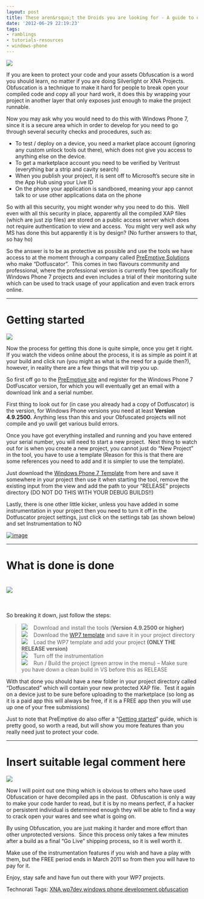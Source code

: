 ```yaml
---
layout: post
title: These aren&rsquo;t the Droids you are looking for - A guide to obfuscation
date: '2012-06-29 22:19:23'
tags:
- ramblings
- tutorials-resources
- windows-phone
---
```


![](http://i105.photobucket.com/albums/m221/Bootsign/obfuscation.jpg)

If you are keen to protect your code and your assets Obfuscation is a word you should learn, no matter if you are doing Silverlight or XNA Projects.&nbsp; Obfuscation is a technique to make it hard for people to break open your compiled code and copy all your hard work, it does this by wrapping your project in another layer that only exposes just enough to make the project runnable.

Now you may ask why you would need to do this with Windows Phone 7, since it is a secure area which in order to develop for you need to go through several security checks and procedures, such as:

- To test / deploy on a device, you need a market place account (ignoring any custom unlock tools out there), which does not give you access to anything else on the device.
- To get a marketplace account you need to be verified by Veritrust (everything bar a strip and cavity search)
- When you publish your project, it is sent off to Microsoft’s secure site in the App Hub using your Live ID
- On the phone your application is sandboxed, meaning your app cannot talk to or use other applications data on the phone 

So with all this security, you might wonder why you need to do this.&nbsp; Well even with all this security in place, apparently all the compiled XAP files (which are just zip files) are stored on a public access server which does not require authentication to view and access.&nbsp; You might very well ask why MS has done this but apparently it is by design? (No further answers to that, so hay ho)

So the answer is to be as protective as possible and use the tools we have access to at the moment through a company called [PreEmptive Solutions](http://www.preemptive.com/) who make “Dotfuscator”.&nbsp; This comes in two flavours community and professional, where the professional version is currently free specifically for Windows Phone 7 projects and even includes a trial of their monitoring suite which can be used to track usage of your application and even track errors online.

* * *

# Getting started

![](http://microstockinsider.com/files/imceimages/getting_started_at_microstock.jpg)

Now the process for getting this done is quite simple, once you get it right.&nbsp; If you watch the videos online about the process, it is as simple as point it at your build and click run (you might as what is the need for a guide then?), however, in reality there are a few things that will trip you up.

So first off go to the [PreEmptive site](http://www.preemptive.com/know-more/windows-phone-7) and register for the Windows Phone 7 DotFuscator version, for which you will eventually get an email with a download link and a serial number.

First thing to look out for (in case you already had a copy of Dotfuscator) is the version, for Windows Phone versions you need at least **Version 4.9.2500.** Anything less than this and your Obfuscated projects will not compile and yo uwill get various build errors.

Once you have got everything installed and running and you have entered your serial number, you will need to start a new project.&nbsp; Next thing to watch out for is when you create a new project, you cannot just do “New Project” in the tool, you have to use a template (Reason for this is that there are some references you need to add and it is simpler to use the template).

Just download the [Windows Phone 7 Template](http://files.preemptive.com/WP7/wp7app.template.xml) from here and save it somewhere in your project then use it when starting the tool, remove the existing input from the view and add the path to your “RELEASE” projects directory (DO NOT DO THIS WITH YOUR DEBUG BUILDS!!)

Lastly, there is one other little kicker, unless you have added in some instrumentation in your project then you need to turn it off in the Dotfuscator project settings, just click on the settings tab (as shown below) and set Instrumentation to NO

[![image](http://xna-uk.net/cfs-file.ashx/__key/CommunityServer.Blogs.Components.WeblogFiles/darkgenesis.metablogapi/7455.image_5F00_thumb_5F00_69783CA4.png "image")](http://xna-uk.net/cfs-file.ashx/__key/CommunityServer.Blogs.Components.WeblogFiles/darkgenesis.metablogapi/6378.image_5F00_50F8C521.png)

* * *

# What is done is done

# ![](http://cache.gawker.com/assets/images/kotaku/2009/06/2009.jpg)

&nbsp;

So breaking it down, just follow the steps:

> ![](http://www.dotnetscraps.com/samples/bullets/009.gif)&nbsp;&nbsp;&nbsp; Download and install the tools (**Version 4.9.2500 or higher)**   
> ![](http://www.dotnetscraps.com/samples/bullets/009.gif)&nbsp;&nbsp;&nbsp; Download the [WP7 template](http://files.preemptive.com/WP7/wp7app.template.xml) and save it in your project directory   
> ![](http://www.dotnetscraps.com/samples/bullets/009.gif)&nbsp;&nbsp;&nbsp; Load the WP7 template and add your project **(ONLY THE RELEASE version)**   
> ![](http://www.dotnetscraps.com/samples/bullets/009.gif)&nbsp;&nbsp;&nbsp; Turn off the instrumentation   
> ![](http://www.dotnetscraps.com/samples/bullets/009.gif)&nbsp;&nbsp;&nbsp; Run / Build the project (green arrow in the menu) – Make sure you have down a clean build in VS before this as RELEASE

With that done you should have a new folder in your project directory called “Dotfuscated” which will contain your new protected XAP file.&nbsp; Test it again on a device just to be sure before uploading to the marketplace (so long as it is a paid app this will always be free, if it is a FREE app then you will use up one of your free submissions)

Just to note that PreEmptive do also offer a “[Getting started](http://files.preemptive.com/WP7/WP7%20Runtime%20Intelligence%20Instrumentation%20-%20Quick%20Start%20Guide.docx)” guide, which is pretty good, so worth a read, but will show you more features than you really need just to protect your code.

* * *

# Insert suitable legal comment here

![](http://www.amiodaronetoxicity.com/wp-content/uploads/2010/08/AMCULT-JUSTICE-GAVEL.jpg)

Now I will point out one thing which is obvious to others who have used Obfuscation or have decompiled aps in the past.&nbsp; Obfuscation is only a way to make your code harder to read, but it is by no means perfect, if a hacker or persistent individual is determined enough they will be able to find a way to crack open your wares and see what is going on.

By using Obfuscation, you are just making it harder and more effort than other unprotected versions.&nbsp; Since this process only takes a few minutes after a build as a final “Go Live” shipping process, so it is well worth it.

Make use of the instrumentation features if you wish and have a play with them, but the FREE period ends in March 2011 so from then you will have to pay for it.

Enjoy, stay safe and have fun out there with your WP7 projects.

Technorati Tags: [XNA](http://technorati.com/tags/XNA),[wp7dev](http://technorati.com/tags/wp7dev),[windows phone development](http://technorati.com/tags/windows+phone+development),[obfuscation](http://technorati.com/tags/obfuscation)
